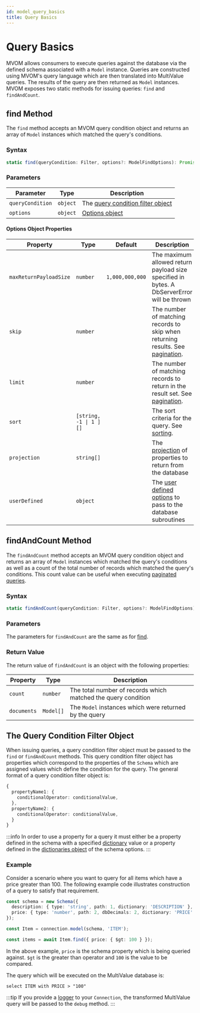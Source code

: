 ```yaml
---
id: model_query_basics
title: Query Basics
---
```


# Query Basics

MVOM allows consumers to execute queries against the database via the defined schema associated with a `Model` instance. Queries are constructed using MVOM's query language which are then translated into MultiValue queries. The results of the query are then returned as `Model` instances. MVOM exposes two static methods for issuing queries: `find` and `findAndCount`.

## find Method

The `find` method accepts an MVOM query condition object and returns an array of `Model` instances which matched the query's conditions.

### Syntax

```ts
static find(queryCondition: Filter, options?: ModelFindOptions): Promise<Model[]>
```

### Parameters

| Parameter        | Type     | Description                                                             |
| ---------------- | -------- | ----------------------------------------------------------------------- |
| `queryCondition` | `object` | The [query condition filter object](#the-query-condition-filter-object) |
| `options`        | `object` | [Options object](#options-object-properties)                            |

#### Options Object Properties

| Property               | Type                                  | Default         | Description                                                                                                     |
| ---------------------- | ------------------------------------- | --------------- | --------------------------------------------------------------------------------------------------------------- |
| `maxReturnPayloadSize` | `number`                              | `1,000,000,000` | The maximum allowed return payload size specified in bytes. A DbServerError will be thrown                      |
| `skip`                 | `number`                              |                 | The number of matching records to skip when returning results. See [pagination](model_query_pagination).        |
| `limit`                | `number`                              |                 | The number of matching records to return in the result set. See [pagination](model_query_pagination).           |
| `sort`                 | <code>[string, -1 &#124; 1 ][]</code> |                 | The sort criteria for the query. See [sorting](model_query_sorting).                                            |
| `projection`           | `string[]`                            |                 | The [projection](../Advanced%20Topics/model_projection) of properties to return from the database               |
| `userDefined`          | `object`                              |                 | The [user defined options](../Advanced%20Topics/model_user_defined_options) to pass to the database subroutines |

## findAndCount Method

The `findAndCount` method accepts an MVOM query condition object and returns an array of `Model` instances which matched the query's conditions as well as a count of the total number of records which matched the query's conditions. This count value can be useful when executing [paginated queries](model_query_pagination).

### Syntax

```ts
static findAndCount(queryCondition: Filter, options?: ModelFindOptions): Promise<ModelFindAndCountResult>
```

### Parameters

The parameters for `findAndCount` are the same as for [find](#parameters).

### Return Value

The return value of `findAndCount` is an object with the following properties:

| Property    | Type      | Description                                                   |
| ----------- | --------- | ------------------------------------------------------------- |
| `count`     | `number`  | The total number of records which matched the query condition |
| `documents` | `Model[]` | The `Model` instances which were returned by the query        |

## The Query Condition Filter Object

When issuing queries, a query condition filter object must be passed to the `find` or `findAndCount` methods. This query condition filter object has properties which correspond to the properties of the `Schema` which are assigned values which define the condition for the query. The general format of a query condition filter object is:

```ts
{
  propertyName1: {
    conditionalOperator: conditionalValue,
  },
  propertyName2: {
    conditionalOperator: conditionalValue,
  }
}
```

:::info
In order to use a property for a query it must either be a property defined in the schema with a specified [dictionary](../../Schema/schema_basics#properties-common-to-all-schema-definitions) value or a property defined in the [dictionaries object](../../Schema/schema_options#dictionaries-object) of the schema options.
:::

### Example

Consider a scenario where you want to query for all items which have a price greater than 100. The following example code illustrates construction of a query to satisfy that requirement.

```ts
const schema = new Schema({
  description: { type: 'string', path: 1, dictionary: 'DESCRIPTION' },
  price: { type: 'number', path: 2, dbDecimals: 2, dictionary: 'PRICE' },
});

const Item = connection.model(schema, 'ITEM');

const items = await Item.find({ price: { $gt: 100 } });
```

In the above example, `price` is the schema property which is being queried against. `$gt` is the greater than operator and `100` is the value to be compared.

The query which will be executed on the MultiValue database is:

```
select ITEM with PRICE > "100"
```

:::tip
If you provide a [logger](../../connection#logger-interface) to your `Connection`, the transformed MultiValue query will be passed to the `debug` method.
:::
